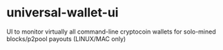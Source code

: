 universal-wallet-ui
===================

UI to monitor virtually all command-line cryptocoin wallets for solo-mined blocks/p2pool payouts (LINUX/MAC only)
